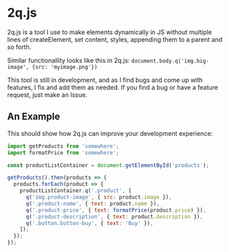 # 2q.js
2q.js is a tool I use to make elements dynamically in JS without multiple lines of createElement, set content, styles, appending them to a parent and so forth.

Similar functionallity looks like this in 2q.js: `document.body.q('img.big-image', {src: 'myimage.png'})`

This tool is still in development, and as I find bugs and come up with features, I fix and add them as needed. If you find a bug or have a feature request, just make an Issue.

## An Example

This should show how 2q.js can improve your development experience:

```js
import getProducts from 'somewhere';
import formatPrice from 'somewhere';

const productListContainer = document.getElementById('products');

getProducts().then(products => {
  products.forEach(product => {
    productListContainer.q('.product', [
      q('img.product-image', { src: product.image }),
      q('.product-name', { text: product.name }),
      q('.product-price', { text: formatPrice(product.price) }),
      q('.product-description', { text: product.description }),
      q('.button.button-buy', { text: 'Buy' }),
    ]);
  });
});
```
